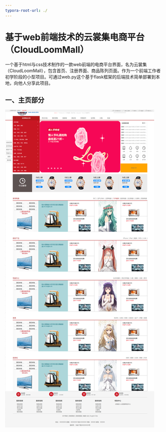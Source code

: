 ```yaml
---
typora-root-url: ./
---
```


# 基于web前端技术的云裳集电商平台（CloudLoomMall）
一个基于html与css技术制作的一款web前端的电商平台界面，名为云裳集（CloudLoomMall），包含首页、注册界面、商品陈列页面。作为一个前端工作者初学阶段的小型项目。可通过web.py这个基于flask框架的后端技术简单部署到本地，向他人分享此项目。



## 一、主页部分

![./public/homeshow.png](/public/homeshow.png)